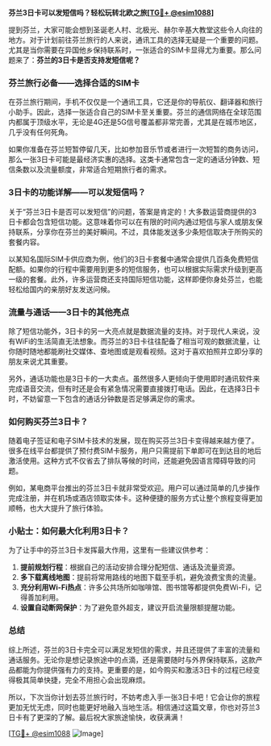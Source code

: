 **芬兰3日卡可以发短信吗？轻松玩转北欧之旅[[TG💪+ @esim1088](https://t.me/s/esim1088)]**

提到芬兰，大家可能会想到圣诞老人村、北极光、赫尔辛基大教堂这些令人向往的地方。对于计划前往芬兰旅行的人来说，通讯工具的选择无疑是一个重要的问题。尤其是当你需要在异国他乡保持联系时，一张适合的SIM卡显得尤为重要。那么问题来了：**芬兰的3日卡是否支持发短信呢？**

### 芬兰旅行必备——选择合适的SIM卡

在芬兰旅行期间，手机不仅仅是一个通讯工具，它还是你的导航仪、翻译器和旅行小助手。因此，选择一张适合自己的SIM卡至关重要。芬兰的通信网络在全球范围内都属于顶级水平，无论是4G还是5G信号覆盖都非常完善，尤其是在城市地区，几乎没有任何死角。

如果你准备在芬兰短暂停留几天，比如参加音乐节或者进行一次短暂的商务访问，那么一张3日卡可能是最经济实惠的选择。这类卡通常包含一定的通话分钟数、短信条数以及流量额度，非常适合短期旅行者的需求。

### 3日卡的功能详解——可以发短信吗？

关于“芬兰3日卡是否可以发短信”的问题，答案是肯定的！大多数运营商提供的3日卡都会包含短信功能。这意味着你可以在有限的时间内通过短信与家人或朋友保持联系，分享你在芬兰的美好瞬间。不过，具体能发送多少条短信取决于所购买的套餐内容。

以某知名国际SIM卡供应商为例，他们的3日卡套餐中通常会提供几百条免费短信配额。如果你的行程中需要用到更多的短信服务，也可以根据实际需求升级到更高一级的套餐。此外，许多运营商还支持国际短信功能，这样即便你身处芬兰，也能轻松给国内的亲朋好友发送问候。

### 流量与通话——3日卡的其他亮点

除了短信功能外，3日卡的另一大亮点就是数据流量的支持。对于现代人来说，没有WiFi的生活简直无法想象。而芬兰的3日卡往往配备了相当可观的数据流量，让你随时随地都能刷社交媒体、查地图或是观看视频。这对于喜欢拍照并立即分享的朋友来说尤其重要。

另外，通话功能也是3日卡的一大卖点。虽然很多人更倾向于使用即时通讯软件来完成语音交流，但有时还是会有紧急情况需要直接拨打电话。因此，在选择3日卡时，不妨留意一下包含的通话分钟数是否足够满足你的需求。

### 如何购买芬兰3日卡？

随着电子签证和电子SIM卡技术的发展，现在购买芬兰3日卡变得越来越方便了。很多在线平台都提供了预付费SIM卡服务，用户只需提前下单即可在到达目的地后激活使用。这种方式不仅省去了排队等候的时间，还能避免因语言障碍导致的问题。

例如，某电商平台推出的芬兰3日卡就非常受欢迎。用户可以通过简单的几步操作完成注册，并在机场或酒店领取实体卡。这种便捷的服务方式让整个旅程变得更加顺畅，也大大提升了旅行体验。

### 小贴士：如何最大化利用3日卡？

为了让手中的芬兰3日卡发挥最大作用，这里有一些建议供参考：

1. **提前规划行程**：根据自己的活动安排合理分配短信、通话及流量资源。
2. **多下载离线地图**：提前将常用路线的地图下载至手机，避免浪费宝贵的流量。
3. **充分利用Wi-Fi热点**：许多公共场所如咖啡馆、图书馆等都提供免费Wi-Fi，记得善加利用。
4. **设置自动断网保护**：为了避免意外超支，建议开启流量限额提醒功能。

### 总结

综上所述，芬兰的3日卡完全可以满足发短信的需求，并且还提供了丰富的流量和通话服务。无论你是想记录旅途中的点滴，还是需要随时与外界保持联系，这款产品都能为你提供强有力的支持。更重要的是，如今购买和激活3日卡的过程已经变得极其简单快捷，完全不用担心会出现麻烦。

所以，下次当你计划去芬兰旅行时，不妨考虑入手一张3日卡吧！它会让你的旅程更加无忧无虑，同时也能更好地融入当地生活。相信通过这篇文章，你也对芬兰3日卡有了更深的了解。最后祝大家旅途愉快，收获满满！

[[TG💪+ @esim1088](https://t.me/s/esim1088) ![Image](https://i.postimg.cc/4NQfJmqS/Snipaste-2025-05-13-00-14-12.png)]